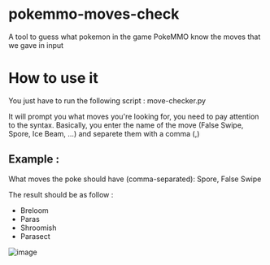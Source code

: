 # pokemmo-moves-check
A tool to guess what pokemon in the game PokeMMO know the moves that we gave in input

# How to use it
You just have to run the following script : move-checker.py

It will prompt you what moves you're looking for, you need to pay attention to the syntax.
Basically, you enter the name of the move (False Swipe, Spore, Ice Beam, ...) and separete them with a comma (,)
## Example : 
What moves the poke should have (comma-separated): Spore, False Swipe

The result should be as follow :
- Breloom
- Paras
- Shroomish
- Parasect

![image](https://github.com/fsalingue/pokemmo-moves-check/assets/61456274/9d47fc70-cbb3-45da-b505-0abb42036df4)
